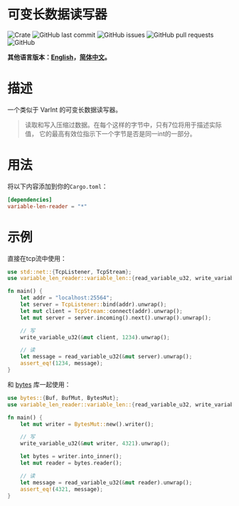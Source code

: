 # 可变长数据读写器

![Crate](https://img.shields.io/crates/v/variable-len-reader.svg)
![GitHub last commit](https://img.shields.io/github/last-commit/xuxiaocheng0201/variable-len-reader)
![GitHub issues](https://img.shields.io/github/issues-raw/xuxiaocheng0201/variable-len-reader)
![GitHub pull requests](https://img.shields.io/github/issues-pr/xuxiaocheng0201/variable-len-reader)
![GitHub](https://img.shields.io/github/license/xuxiaocheng0201/variable-len-reader)

**其他语言版本：[English](README.md)，[简体中文](README_zh.md)。**

# 描述

一个类似于 VarInt 的可变长数据读写器。

>读取和写入压缩过数据。在每个这样的字节中，只有7位将用于描述实际值，
它的最高有效位指示下一个字节是否是同一int的一部分。

# 用法

将以下内容添加到你的`Cargo.toml`：

```toml
[dependencies]
variable-len-reader = "*"
```


# 示例

直接在tcp流中使用：

```rust
use std::net::{TcpListener, TcpStream};
use variable_len_reader::variable_len::{read_variable_u32, write_variable_u32};

fn main() {
    let addr = "localhost:25564";
    let server = TcpListener::bind(addr).unwrap();
    let mut client = TcpStream::connect(addr).unwrap();
    let mut server = server.incoming().next().unwrap().unwrap();

    // 写
    write_variable_u32(&mut client, 1234).unwrap();

    // 读
    let message = read_variable_u32(&mut server).unwrap();
    assert_eq!(1234, message);
}
```

和 [bytes](https://crates.io/crates/bytes) 库一起使用：

```rust
use bytes::{Buf, BufMut, BytesMut};
use variable_len_reader::variable_len::{read_variable_u32, write_variable_u32};

fn main() {
    let mut writer = BytesMut::new().writer();

    // 写
    write_variable_u32(&mut writer, 4321).unwrap();

    let bytes = writer.into_inner();
    let mut reader = bytes.reader();

    // 读
    let message = read_variable_u32(&mut reader).unwrap();
    assert_eq!(4321, message);
}
```
